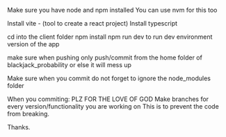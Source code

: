 Make sure you have node and npm installed
You can use nvm for this too

Install vite - (tool to create a react project)
Install typescript

cd into the client folder
npm install 
npm run dev to run dev environment version of the app

make sure when pushing only push/commit from the home folder of blackjack_probability
or else it will mess up

Make sure when you commit do not forget to ignore the node_modules folder

When you commiting:
PLZ FOR THE LOVE OF GOD 
Make branches for every version/functionality you are working on
This is to prevent the code from  breaking.

Thanks.